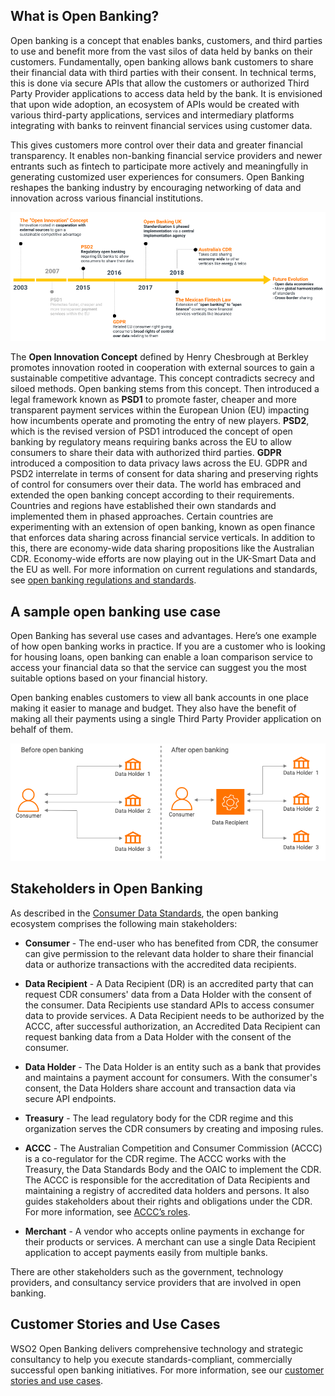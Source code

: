 ## What is Open Banking?

Open banking is a concept that enables banks, customers, and third parties to use and benefit more from the vast silos 
of data held by banks on their customers. Fundamentally, open banking allows bank customers to share their financial 
data with third parties with their consent. In technical terms, this is done via secure APIs that allow the customers 
or authorized Third Party Provider applications to access data held by the bank. It is envisioned that upon wide 
adoption, an ecosystem of APIs would be created with various third-party applications, services and intermediary platforms
integrating with banks to reinvent financial services using customer data.

This gives customers more control over their data and greater financial transparency. It enables non-banking financial 
service providers and newer entrants such as fintech to participate more actively and meaningfully in generating 
customized user experiences for consumers. Open Banking reshapes the banking industry by encouraging networking of data 
and innovation across various financial institutions.

![conceptual evolution of ob](../assets/img/get-started/open-banking/conceptual-evolution-of-open-banking-globally.png)

The **Open Innovation Concept** defined by Henry Chesbrough at Berkley promotes innovation rooted in cooperation with 
external sources to gain a sustainable competitive advantage. This concept contradicts secrecy and siloed methods. 
Open banking stems from this concept.  Then introduced a legal framework known as **PSD1** to promote faster, cheaper and 
more transparent payment services within the European Union (EU) impacting how incumbents operate and promoting the 
entry of new players. **PSD2**, which is the revised version of PSD1 introduced the concept of open banking by regulatory 
means requiring banks across the EU to allow consumers to share their data with authorized third parties. **GDPR** 
introduced a composition to data privacy laws across the EU. GDPR and PSD2 interrelate in terms of consent for data 
sharing and preserving rights of control for consumers over their data. The world has embraced and extended the open 
banking concept according to their requirements. Countries and regions have established their own standards and 
implemented them in phased approaches. Certain countries are experimenting with an extension of open banking, known 
as open finance that enforces data sharing across financial service verticals. In addition to this, there are 
economy-wide data sharing propositions like the Australian CDR.  Economy-wide efforts are now playing out in the 
UK-Smart Data and the EU as well. For more information on current regulations and standards, see 
[open banking regulations and standards](regulations-and-standards.md).

## A sample open banking use case

Open Banking has several use cases and advantages. Here’s one example of how open banking works in practice. 
If you are a customer who is looking for housing loans, open banking can enable a loan comparison service to access 
your financial data so that the service can suggest you the most suitable options based on your financial history.  

Open banking enables customers to view all bank accounts in one place making it easier to manage and budget. 
They also have the benefit of making all their payments using a single Third Party Provider application on behalf 
of them.

![before and after open banking](../assets/img/get-started/open-banking/before-after-ob.png)

## Stakeholders in Open Banking
   
As described in the [Consumer Data Standards](https://consumerdatastandardsaustralia.github.io/standards/#introduction), 
the open banking ecosystem comprises the following main stakeholders:
   
   * **Consumer** - The end-user who has benefited from CDR, the consumer can give permission to the relevant data holder 
   to share their financial data or authorize transactions with the accredited data recipients.

   * **Data Recipient** - A Data Recipient (DR) is an accredited party that can request CDR consumers' data from a 
   Data Holder with the consent of the consumer. Data Recipients use standard APIs to access consumer data to provide 
   services. A Data Recipient needs to be authorized by the ACCC, after successful authorization, an Accredited Data 
   Recipient can request banking data from a Data Holder with the consent of the consumer.

   * **Data Holder** -  The Data Holder is an entity such as a bank that provides and maintains a payment account for 
   consumers. With the consumer's consent, the Data Holders share account and transaction data via secure API endpoints.

   * **Treasury** -  The lead regulatory body for the CDR regime and this organization serves the CDR consumers by 
   creating and imposing rules.
   
   * **ACCC** - The Australian Competition and Consumer Commission (ACCC) is a co-regulator for the CDR regime. The ACCC works 
   with the Treasury, the Data Standards Body and the OAIC to implement the CDR. <br/> The ACCC is responsible for the accreditation 
   of Data Recipients and maintaining a registry of accredited data holders and persons. It also guides stakeholders about
   their rights and obligations under the CDR. For more information, see [ACCC’s roles](https://www.accc.gov.au/focus-areas/consumer-data-right-cdr-0).
   
   * **Merchant** - A vendor who accepts online payments in exchange for their products or services. A merchant can 
   use a single Data Recipient application to accept payments easily from multiple banks. 
   
 There are other stakeholders such as the government, technology providers, and consultancy service providers that 
 are involved in open banking. 

## Customer Stories and Use Cases
WSO2 Open Banking delivers comprehensive technology and strategic consultancy to help you execute 
standards-compliant, commercially successful open banking initiatives. For more information, see our [customer stories 
and use cases](https://wso2.com/solutions/financial/open-banking/#customer-stories-and-use-cases).
